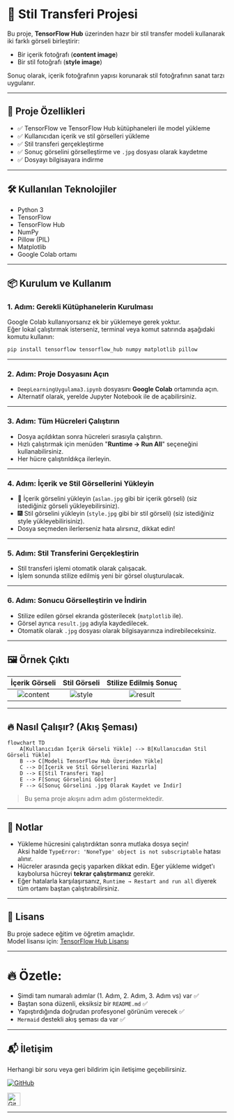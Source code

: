 
# 🎨 Stil Transferi Projesi

Bu proje, **TensorFlow Hub** üzerinden hazır bir stil transfer modeli kullanarak iki farklı görseli birleştirir:  
- Bir içerik fotoğrafı (**content image**)  
- Bir stil fotoğrafı (**style image**)

Sonuç olarak, içerik fotoğrafının yapısı korunarak stil fotoğrafının sanat tarzı uygulanır.

---

## 🚀 Proje Özellikleri
- ✅ TensorFlow ve TensorFlow Hub kütüphaneleri ile model yükleme
- ✅ Kullanıcıdan içerik ve stil görselleri yükleme
- ✅ Stil transferi gerçekleştirme
- ✅ Sonuç görselini görselleştirme ve `.jpg` dosyası olarak kaydetme
- ✅ Dosyayı bilgisayara indirme

---

## 🛠 Kullanılan Teknolojiler
- Python 3
- TensorFlow
- TensorFlow Hub
- NumPy
- Pillow (PIL)
- Matplotlib
- Google Colab ortamı

---

## 📦 Kurulum ve Kullanım

### 1. Adım: Gerekli Kütüphanelerin Kurulması
Google Colab kullanıyorsanız ek bir yüklemeye gerek yoktur.  
Eğer lokal çalıştırmak isterseniz, terminal veya komut satırında aşağıdaki komutu kullanın:

```bash
pip install tensorflow tensorflow_hub numpy matplotlib pillow
```

---

### 2. Adım: Proje Dosyasını Açın
- `DeepLearningUygulama3.ipynb` dosyasını **Google Colab** ortamında açın.
- Alternatif olarak, yerelde Jupyter Notebook ile de açabilirsiniz.

---

### 3. Adım: Tüm Hücreleri Çalıştırın
- Dosya açıldıktan sonra hücreleri sırasıyla çalıştırın.
- Hızlı çalıştırmak için menüden "**Runtime → Run All**" seçeneğini kullanabilirsiniz.
- Her hücre çalıştırıldıkça ilerleyin.

---

### 4. Adım: İçerik ve Stil Görsellerini Yükleyin
- 📸 İçerik görselini yükleyin (`aslan.jpg` gibi bir içerik görseli) (siz istediğiniz görseli yükleyebilirsiniz).
- 🎆 Stil görselini yükleyin (`style.jpg` gibi bir stil görseli) (siz istediğiniz style yükleyebilirisiniz).
- Dosya seçmeden ilerlerseniz hata alırsınız, dikkat edin!

---

### 5. Adım: Stil Transferini Gerçekleştirin
- Stil transferi işlemi otomatik olarak çalışacak.
- İşlem sonunda stilize edilmiş yeni bir görsel oluşturulacak.

---

### 6. Adım: Sonucu Görselleştirin ve İndirin
- Stilize edilen görsel ekranda gösterilecek (`matplotlib` ile).
- Görsel ayrıca `result.jpg` adıyla kaydedilecek.
- Otomatik olarak `.jpg` dosyası olarak bilgisayarınıza indirebileceksiniz.

---

## 🖼 Örnek Çıktı

| İçerik Görseli | Stil Görseli | Stilize Edilmiş Sonuç |
|:--------------:|:------------:|:--------------------:|
| ![content](link-verilecek) | ![style](link-verilecek) | ![result](link-verilecek) |

---

## 🔥 Nasıl Çalışır? (Akış Şeması)

```mermaid
flowchart TD
    A[Kullanıcıdan İçerik Görseli Yükle] --> B[Kullanıcıdan Stil Görseli Yükle]
    B --> C[Modeli TensorFlow Hub Üzerinden Yükle]
    C --> D[İçerik ve Stil Görsellerini Hazırla]
    D --> E[Stil Transferi Yap]
    E --> F[Sonuç Görselini Göster]
    F --> G[Sonuç Görselini .jpg Olarak Kaydet ve İndir]
```

> Bu şema proje akışını adım adım göstermektedir.

---

## 🧹 Notlar
- Yükleme hücresini çalıştırdıktan sonra mutlaka dosya seçin!  
  Aksi halde `TypeError: 'NoneType' object is not subscriptable` hatası alınır.
- Hücreler arasında geçiş yaparken dikkat edin. Eğer yükleme widget'ı kaybolursa hücreyi **tekrar çalıştırmanız** gerekir.
- Eğer hatalarla karşılaşırsanız, `Runtime → Restart and run all` diyerek tüm ortamı baştan çalıştırabilirsiniz.

---

## 📑 Lisans
Bu proje sadece eğitim ve öğretim amaçlıdır.  
Model lisansı için: [TensorFlow Hub Lisansı](https://www.tensorflow.org/hub/license)

---

# 🔥 Özetle:
- Şimdi tam numaralı adımlar (1. Adım, 2. Adım, 3. Adım vs) var ✅  
- Baştan sona düzenli, eksiksiz bir `README.md` ✅  
- Yapıştırdığında doğrudan profesyonel görünüm verecek ✅  
- `Mermaid` destekli akış şeması da var ✅

---

## 📬 İletişim
Herhangi bir soru veya geri bildirim için iletişime geçebilirsiniz.

[![GitHub](https://img.shields.io/badge/GitHub-HafizeŞenyıl-6e5494?style=flat-square&logo=github&logoColor=white)](https://github.com/hafizecim)

<a href="https://github.com/hafizecim" target="_blank">
  <img src="https://cdn.jsdelivr.net/npm/simple-icons@v9/icons/github.svg" alt="GitHub" width="30" height="30">
</a>

---


